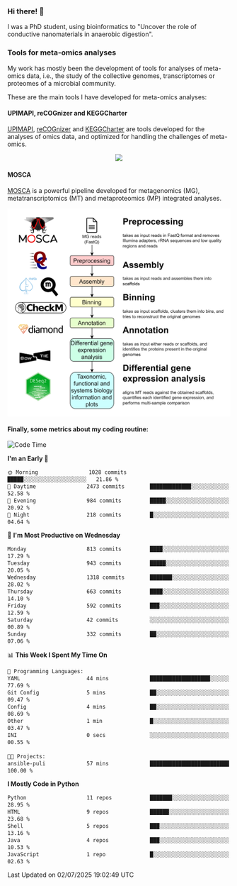 ### Hi there! 👋

I was a PhD student, using bioinformatics to "Uncover the role of conductive nanomaterials in anaerobic digestion".

### Tools for meta-omics analyses

My work has mostly been the development of tools for analyses of meta-omics data, i.e., the study of the collective genomes, transcriptomes or proteomes of a microbial community.

These are the main tools I have developed for meta-omics analyses:

#### UPIMAPI, reCOGnizer and KEGGCharter

[UPIMAPI](https://github.com/iquasere/UPIMAPI), [reCOGnizer](https://github.com/iquasere/reCOGnizer) and [KEGGCharter](https://github.com/iquasere/KEGGCharter) are tools developed for the analyses of omics data, and optimized for handling the challenges of meta-omics.

<p align="center">
    <img src="assets/annotation_paper.png">
</p>

#### MOSCA

[MOSCA](https://github.com/iquasere/MOSCA) is a powerful pipeline developed for metagenomics (MG), metatranscriptomics (MT) and metaproteomics (MP) integrated analyses.

<p align="center">
    <img src="assets/mosca_workflow.png" align="center" width="700">
</p>


#### Finally, some metrics about my coding routine:

<!--START_SECTION:waka-->
![Code Time](http://img.shields.io/badge/Code%20Time-961%20hrs%2022%20mins-blue)

**I'm an Early 🐤** 

```text
🌞 Morning                1028 commits        █████░░░░░░░░░░░░░░░░░░░░   21.86 % 
🌆 Daytime                2473 commits        █████████████░░░░░░░░░░░░   52.58 % 
🌃 Evening                984 commits         █████░░░░░░░░░░░░░░░░░░░░   20.92 % 
🌙 Night                  218 commits         █░░░░░░░░░░░░░░░░░░░░░░░░   04.64 % 
```
📅 **I'm Most Productive on Wednesday** 

```text
Monday                   813 commits         ████░░░░░░░░░░░░░░░░░░░░░   17.29 % 
Tuesday                  943 commits         █████░░░░░░░░░░░░░░░░░░░░   20.05 % 
Wednesday                1318 commits        ███████░░░░░░░░░░░░░░░░░░   28.02 % 
Thursday                 663 commits         ████░░░░░░░░░░░░░░░░░░░░░   14.10 % 
Friday                   592 commits         ███░░░░░░░░░░░░░░░░░░░░░░   12.59 % 
Saturday                 42 commits          ░░░░░░░░░░░░░░░░░░░░░░░░░   00.89 % 
Sunday                   332 commits         ██░░░░░░░░░░░░░░░░░░░░░░░   07.06 % 
```


📊 **This Week I Spent My Time On** 

```text
💬 Programming Languages: 
YAML                     44 mins             ███████████████████░░░░░░   77.69 % 
Git Config               5 mins              ██░░░░░░░░░░░░░░░░░░░░░░░   09.47 % 
Config                   4 mins              ██░░░░░░░░░░░░░░░░░░░░░░░   08.69 % 
Other                    1 min               █░░░░░░░░░░░░░░░░░░░░░░░░   03.47 % 
INI                      0 secs              ░░░░░░░░░░░░░░░░░░░░░░░░░   00.55 % 

🐱‍💻 Projects: 
ansible-puli             57 mins             █████████████████████████   100.00 % 
```

**I Mostly Code in Python** 

```text
Python                   11 repos            ███████░░░░░░░░░░░░░░░░░░   28.95 % 
HTML                     9 repos             ██████░░░░░░░░░░░░░░░░░░░   23.68 % 
Shell                    5 repos             ███░░░░░░░░░░░░░░░░░░░░░░   13.16 % 
Java                     4 repos             ███░░░░░░░░░░░░░░░░░░░░░░   10.53 % 
JavaScript               1 repo              █░░░░░░░░░░░░░░░░░░░░░░░░   02.63 % 
```




 Last Updated on 02/07/2025 19:02:49 UTC
<!--END_SECTION:waka-->
